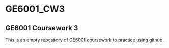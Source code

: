 # GE6001_CW3
## GE6001 Coursework 3

This is an empty repository of GE6001 coursework to practice using github.
